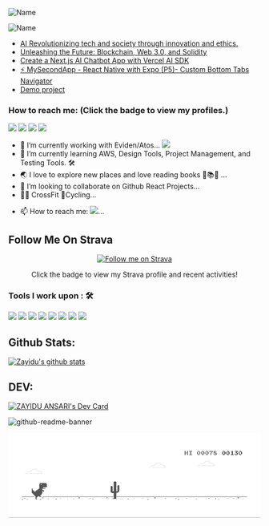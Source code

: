 <!-- ### Hi there 👋 -->

![Name](Zayidu_Hi.gif)

![Name](Zayidu_Salut_v2.gif)

<!-- # Blog posts -->

<!-- BLOG-POST-LIST:START -->
- [AI Revolutionizing tech and society through innovation and ethics.](https://dev.to/dainwi/ai-revolutionizing-tech-and-society-through-innovation-and-ethics-4pe4)
- [Unleashing the Future: Blockchain, Web 3.0, and Solidity](https://dev.to/mukunzi_ndahirojames_d6a/unleashing-the-future-blockchain-web-30-and-solidity-23ml)
- [Create a Next.js AI Chatbot App with Vercel AI SDK](https://dev.to/milu_franz/create-a-nextjs-ai-chatbot-app-with-vercel-ai-sdk-42je)
- [⚡ MySecondApp - React Native with Expo &lpar;P5&rpar;- Custom Bottom Tabs Navigator](https://dev.to/skipperhoa/mysecondapp-react-native-with-expo-p5-custom-bottom-tabs-navigator-fd0)
- [Demo project](https://dev.to/ozcankara/demo-project-3d4b)
<!-- BLOG-POST-LIST:END -->

<!-- **zayidu/zayidu** is a ✨ _special_ ✨ repository because its `README.md` (this file) appears on your GitHub profile.

Here are some ideas to get you started: -->

 <!-- ### Profile Views :<br>
  <img src="https://profile-counter.glitch.me/zayidu/count.svg" /> -->

### How to reach me: <strong>(Click the badge to view my profiles.)</strong>

<a href="mailto:zayidu11@gmail.com" target="_blank"><img src="https://img.shields.io/badge/zayidu11@gmail.com-%23D14836.svg?&style=for-the-badge&logo=gmail&logoColor=white" ></a>   <a href="https://www.instagram.com/zayidu/" target="_blank"><img src="https://img.shields.io/badge/@zayidu-%23E4405F.svg?&style=for-the-badge&logo=instagram&logoColor=white"></a>   <a  href="https://www.linkedin.com/in/zayidu/" target="_blank"><img src="https://img.shields.io/badge/Zayidu A-%230077B5.svg?&style=for-the-badge&logo=linkedin&logoColor=white" ></a>   <a href="https://medium.com/@zayidu" target="_blank"><img src="https://img.shields.io/badge/@zayidu-%2312100E.svg?&style=for-the-badge&logo=medium&logoColor=white"></a>


- 🔭 I’m currently working with Eviden/Atos... <a href="https://eviden.com/" target="_blank"><img src="https://img.shields.io/badge/-Eviden/Atos-red"></img></a>
- 🌱 I’m currently learning AWS, Design Tools, Project Management, and Testing Tools. 🛠
- 🌏 I love to explore new places and love reading books 📕📚📖 ...
- 👯 I’m looking to collaborate on Github React Projects...
- 🏋🏼 CrossFit 🚴Cycling...
<!-- - 💬 Ask me about ... -->
- 📫 How to reach me: <a href="https://zayidu.github.io/portfolio/" target="_blank"><img src="https://img.shields.io/badge/-zayidu.github.io/portfolio-blue"></img></a>...


## Follow Me On Strava

<div align="center">
  <!-- Strava badge -->
  <a href="https://www.strava.com/athletes/32322110" target="_blank">
    <img src="https://img.shields.io/badge/Strava-Follow%20me%20on%20Strava-orange?style=for-the-badge&logo=strava&logoColor=white" alt="Follow me on Strava">
  </a>
  <p>Click the badge to view my Strava profile and recent activities!</p>
</div>

### Tools I work upon : 🛠


<a href="https://reactjs.org/" target="_blank"><img src="https://img.shields.io/badge/react%20-%2320232a.svg?&style=for-the-badge&logo=react&logoColor=%2361DAFB" ></a>   <a href="https://developer.mozilla.org/en-US/docs/Web/JavaScript" target="_blank"><img src="https://img.shields.io/badge/javascript%20-%23323330.svg?&style=for-the-badge&logo=javascript&logoColor=%23F7DF1E" ></a>   <a href="https://www.sap.com/index.html" target="_blank"><img src="https://img.shields.io/badge/SAP%20-fff.svg?&style=for-the-badge&logo=sap&logoColor=%fff" ></a>   <a href="https://developer.mozilla.org/en-US/docs/Web/HTML" target="_blank"><img src="https://img.shields.io/badge/html5%20-%23E34F26.svg?&style=for-the-badge&logo=html5&logoColor=white" ></a>   <a href="https://developer.mozilla.org/en-US/docs/Web/CSS" target="_blank"><img src="https://img.shields.io/badge/css3%20-%231572B6.svg?&style=for-the-badge&logo=css3&logoColor=white" ></a>   <a href="https://getbootstrap.com/" target="_blank"><img src="https://img.shields.io/badge/bootstrap%20-%23563D7C.svg?&style=for-the-badge&logo=bootstrap&logoColor=white" ></a>   <a href="https://git-scm.com/" target="_blank"><img src="https://img.shields.io/badge/git%20-%23F05033.svg?&style=for-the-badge&logo=git&logoColor=white" /></a>   <a href="https://code.visualstudio.com/" target="_blank"><img src="http://img.shields.io/badge/-VS%20Code-000000?style=for-the-badge&logo=Visual-studio-code&logoColor=blue" ></a>


## Github Stats:

[![Zayidu's github stats](https://github-readme-stats.vercel.app/api?username=zayidu&show_icons=true&title_color=03fc90&icon_color=03fc90&text_color=03fc90&bg_color=002b19)](https://github.com/zayidu/github-readme-stats)


## DEV:
<!-- DEVCARD -->
<!-- https://app.daily.dev/devcard -->
<!-- https://daily.dev/blog/adding-the-daily-devcard-to-your-github-profile?utm_source=webapp&utm_medium=devcard&utm_campaign=devcardguide&utm_id=inapp -->

<a href="https://app.daily.dev/zayidu"><img src="https://api.daily.dev/devcards/v2/VG0uBq4mZ.png?r=dy2" width="356" alt="ZAYIDU ANSARI's Dev Card"/></a>

<!-- <a href="https://app.daily.dev/zayidu"><img src="./devcard.png" width="356" alt="Zayidu's Dev Card"/></a> -->

![github-readme-banner](https://githubcard.rajaryan.work/user/zayidu)

[![](https://github.com/zayidu/zayidu/blob/main/dino.gif)](#)
